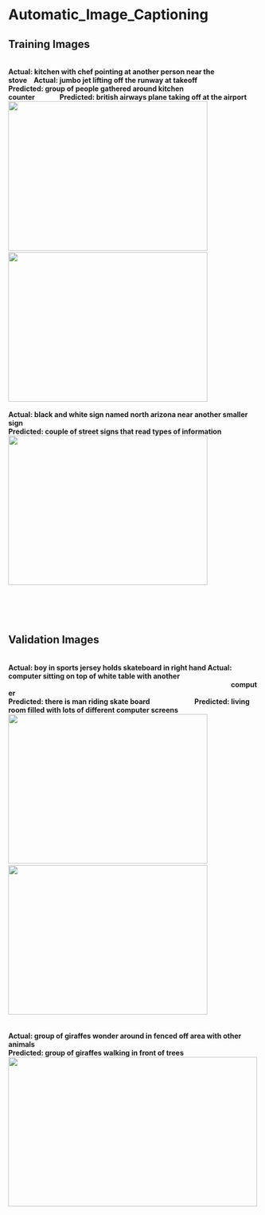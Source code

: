 # Automatic_Image_Captioning

## Training Images
<br>**Actual: kitchen with chef pointing at another person near the stove&nbsp;&nbsp;&nbsp;&nbsp;Actual: jumbo jet lifting off the runway at takeoff**
<br>**Predicted: group of people gathered around kitchen counter&nbsp;&nbsp;&nbsp;&nbsp;&nbsp;&nbsp;&nbsp;&nbsp;&nbsp;&nbsp;&nbsp;&nbsp;&nbsp;&nbsp;&nbsp;Predicted: british airways plane taking off at the airport**
<br>
<img src= https://user-images.githubusercontent.com/30891813/49959423-84ba0a80-ff33-11e8-8729-2dab72b1d581.jpg width="400" height="300" />&nbsp;&nbsp;&nbsp;&nbsp;&nbsp;&nbsp;&nbsp;&nbsp;&nbsp;&nbsp;&nbsp;&nbsp;&nbsp;&nbsp;&nbsp;&nbsp;&nbsp;&nbsp;&nbsp;&nbsp;&nbsp;&nbsp;&nbsp;&nbsp;<img src= https://user-images.githubusercontent.com/30891813/49959445-956a8080-ff33-11e8-902a-8dc2de02bf8e.jpg width="400" height="300" />
<br><br>**Actual: black and white sign named north arizona near another smaller sign
<br>Predicted: couple of street signs that read types of information**
<br>
<img src= https://user-images.githubusercontent.com/30891813/49959517-c945a600-ff33-11e8-9352-b643f95e40e5.jpg width="400" height="300" />
<br>
<br>
<br>
<br>
<br>
## Validation Images
<br>**Actual: boy in sports jersey holds skateboard in right hand&nbsp;Actual: computer sitting on top of white table with another** 
<br>**&nbsp;&nbsp;&nbsp;&nbsp;&nbsp;&nbsp;&nbsp;&nbsp;&nbsp;&nbsp;&nbsp;&nbsp;&nbsp;&nbsp;&nbsp;&nbsp;&nbsp;&nbsp;&nbsp;&nbsp;&nbsp;&nbsp;&nbsp;&nbsp;&nbsp;&nbsp;&nbsp;&nbsp;&nbsp;&nbsp;&nbsp;&nbsp;&nbsp;&nbsp;&nbsp;&nbsp;&nbsp;&nbsp;&nbsp;&nbsp;&nbsp;&nbsp;&nbsp;&nbsp;&nbsp;&nbsp;&nbsp;&nbsp;&nbsp;&nbsp;&nbsp;&nbsp;&nbsp;&nbsp;&nbsp;&nbsp;&nbsp;&nbsp;&nbsp;&nbsp;&nbsp;&nbsp;&nbsp;&nbsp;&nbsp;&nbsp;&nbsp;&nbsp;&nbsp;&nbsp;&nbsp;&nbsp;&nbsp;&nbsp;&nbsp;&nbsp;&nbsp;&nbsp;&nbsp;&nbsp;&nbsp;&nbsp;&nbsp;&nbsp;&nbsp;&nbsp;&nbsp;&nbsp;&nbsp;&nbsp;&nbsp;&nbsp;&nbsp;&nbsp;&nbsp;&nbsp;&nbsp;&nbsp;&nbsp;&nbsp;&nbsp;&nbsp;&nbsp;&nbsp;&nbsp;&nbsp;&nbsp;&nbsp;&nbsp;&nbsp;&nbsp;&nbsp;&nbsp;&nbsp;&nbsp;&nbsp;&nbsp;&nbsp;&nbsp;&nbsp;&nbsp;&nbsp;&nbsp;&nbsp;&nbsp;&nbsp;&nbsp;&nbsp;&nbsp;&nbsp;&nbsp;&nbsp;&nbsp;&nbsp;&nbsp;computer**
<br>**Predicted: there is man riding skate board&nbsp;&nbsp;&nbsp;&nbsp;&nbsp;&nbsp;&nbsp;&nbsp;&nbsp;&nbsp;&nbsp;&nbsp;&nbsp;&nbsp;&nbsp;&nbsp;&nbsp;&nbsp;&nbsp;&nbsp;&nbsp;&nbsp;&nbsp;&nbsp;&nbsp;&nbsp;&nbsp;Predicted: living room filled with lots of different computer screens**
<br>
<img src= https://user-images.githubusercontent.com/30891813/49959552-dc587600-ff33-11e8-87d5-f63fe0e1a86c.jpg width="400" height="300" />&nbsp;&nbsp;&nbsp;&nbsp;&nbsp;&nbsp;&nbsp;&nbsp;&nbsp;&nbsp;&nbsp;&nbsp;&nbsp;&nbsp;&nbsp;&nbsp;&nbsp;&nbsp;&nbsp;&nbsp;&nbsp;&nbsp;&nbsp;&nbsp;<img src= https://user-images.githubusercontent.com/30891813/49959564-e8dcce80-ff33-11e8-8405-2e8abdd2a870.jpg width="400" height="300"/>
<br>
<br><br>**Actual: group of giraffes wonder around in fenced off area with other animals
<br>Predicted:  group of giraffes walking in front of trees**
<br>
<img src= https://user-images.githubusercontent.com/30891813/49959578-f72aea80-ff33-11e8-85d3-5b1a0da35e11.jpg width="500" height="300" />

